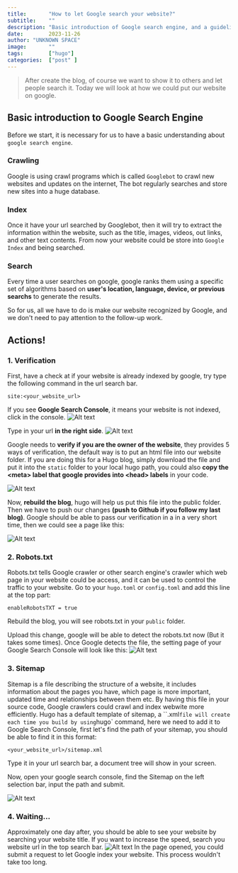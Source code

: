 ```yaml
---
title:       "How to let Google search your website?"
subtitle:    ""
description: "Basic introduction of Google search engine, and a guideline of how to add your website in to search result"
date:        2023-11-26
author: "UNKNOWN SPACE"
image:       ""
tags:        ["hugo"]
categories:  ["post" ]
---
```


>After create the blog, of course we want to show it to others and let people search it. Today we will look at how we could put our website on google.

## Basic introduction to Google Search Engine
Before we start, it is necessary for us to have a basic understanding about `google search engine`.   

### Crawling
Google is using crawl programs which is called `Googlebot` to crawl new websites and updates on the internet, The bot regularly searches and store new sites into a huge database. 

### Index
Once it have your url searched by Googlebot, then it will try to extract the information within the website, such as the title, images, videos, out links, and other text contents. From now your website could be store into `Google Index` and being searched. 

### Search
Every time a user searches on google, google ranks them using a specific set of algorithms based on **user's location, language, device, or previous searchs** to generate the results. 

So for us, all we have to do is make our website recognized by Google, and we don't need to pay attention to the follow-up work.

## Actions!

### 1. Verification
First, have a check at if your website is already indexed by google, try type the following command in the url search bar.

```
site:<your_website_url>
```


If you see **Google Search Console**, it means your website is not indexed, click in the console.
![Alt text](/img/hugo-google/image.png "A Chinese version, but Google Search Console is obvious")

Type in your url **in the right side**.
![Alt text](/img/hugo-google/image3.png)

Google needs to **verify if you are the owner of the website**, they provides 5 ways of verification, the default way is to put an html file into our website folder. If you are doing this for a Hugo blog, simply download the file and put it into the `static` folder to your local hugo path, you could also **copy the \<meta> label that google provides into \<head> labels** in your code. 

![Alt text](/img/hugo-google/image2.png)

Now, **rebuild the blog**, hugo will help us put this file into the public folder. Then we have to push our changes **(push to Github if you follow my last blog)**. Google should be able to pass our verification in a in a very short time, then we could see a page like this:

![Alt text](/img/hugo-google/image4.png "Should be 0 for the first time you entered")

### 2. Robots.txt

Robots.txt tells Google crawler or other search engine's crawler which web page in your website could be access, and it can be used to control the traffic to your website. Go to your `hugo.toml` or `config.toml` and add this line at the top part:

```
enableRobotsTXT = true
```

Rebuild the blog, you will see robots.txt in your `public` folder.

Upload this change, google will be able to detect the robots.txt now (But it takes some times). Once Google detects the file, the setting page of your Google Search Console will look like this:
![Alt text](/img/hugo-google/image6.png)

### 3. Sitemap

Sitemap is a file describing the structure of a website, it includes information about the pages you have, which page is more important, updated time and relationships between them etc. By having this file in your source code, Google crawlers could crawl and index webwite more efficiently. Hugo has a default template of sitemap, a ``.xml` file will create each time you build by using `hugo` command, here we need to add it to Google Search Console, first let's find the path of your sitemap, you should be able to find it in this format:

```
<your_website_url>/sitemap.xml
```

Type it in your url search bar, a document tree will show in your screen. 

Now, open your google search console, find the Sitemap on the left selection bar, input the path and submit.

![Alt text](/img/hugo-google/image5.png)

### 4. Waiting...

Approximately one day after, you should be able to see your website by searching your website title. If you want to increase the speed, search you website url in the top search bar.
![Alt text](/img/hugo-google/image7.png)
In the page opened, you could submit a request to let Google index your website. This process wouldn't take too long.


<!-- As the influence of the website increase, the rank of your website increase also. -->


